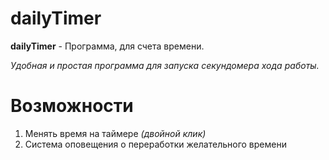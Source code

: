 # dailyTimer
 
**dailyTimer** - Программа, для счета времени.

*Удобная и простая программа для запуска секундомера хода работы.*

# Возможности

1. Менять время на таймере *(двойной клик)*
2. Система оповещения о переработки желательного времени